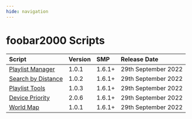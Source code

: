 ```yaml
---
hide: navigation
---
```


# foobar2000 Scripts

|Script|Version|SMP|Release Date|
|:---|:---|:---|:---|
|[Playlist Manager](scripts/playlist-manager-smp)|1.0.1|1.6.1+|29th September 2022|
|[Search by Distance](scripts/search-by-distance-smp)|1.0.2|1.6.1+|29th September 2022|
|[Playlist Tools](scripts/playlist-tools-smp)|1.0.3|1.6.1+|29th September 2022|
|[Device Priority](scripts/device-priority-smp)|2.0.6|1.6.1+|29th September 2022|
|[World Map](scripts/world-map-smp)|1.0.1|1.6.1+|29th September 2022|